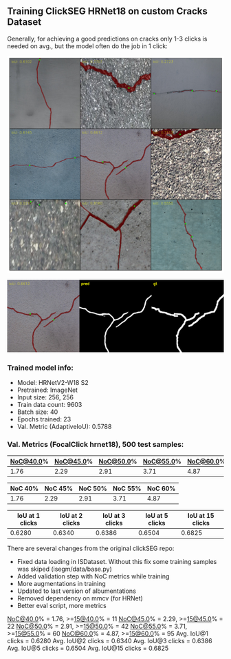 ## Training ClickSEG HRNet18 on custom Cracks Dataset

Generally, for achieving a good predictions on cracks only 1-3 clicks is needed on avg., but the model often do the job in 1 click:

![](samples/fig.png)

![](samples/34.png)

### Trained model info:
- Model: HRNetV2-W18 S2
- Pretrained: ImageNet
- Input size: 256, 256
- Train data count: 9603
- Batch size: 40
- Epochs trained: 23
- Val. Metric (AdaptiveIoU): 0.5788

### Val. Metrics (FocalClick hrnet18), 500 test samples:

| NoC@40.0% | NoC@45.0% | NoC@50.0% | NoC@55.0% | NoC@60.0% |
|-----------|-----------|-----------|-----------|-----------|
| 1.76      | 2.29      | 2.91      | 3.71      | 4.87      |

| NoC 40% | NoC 45% | NoC 50% | NoC 55% | NoC 60% |
|---------|---------|---------|---------|---------|
| 1.76    | 2.29    | 2.91    | 3.71    | 4.87    |

| IoU at 1 clicks | IoU at 2 clicks | IoU at 3 clicks | IoU at 5 clicks | IoU at 15 clicks |
|-----------------|-----------------|-----------------|-----------------|------------------|
| 0.6280          | 0.6340          | 0.6386          | 0.6504          | 0.6825           |

There are several changes from the original clickSEG repo:
- Fixed data loading in ISDataset. Without this fix some training samples was skiped (isegm/data/base.py)
- Added validation step with NoC metrics while training
- More augmentations in training
- Updated to last version of albumentations
- Removed dependency on mmcv (for HRNet)
- Better eval script, more metrics

NoC@40.0% = 1.76, >=15@40.0% = 11
NoC@45.0% = 2.29, >=15@45.0% = 22
NoC@50.0% = 2.91, >=15@50.0% = 42
NoC@55.0% = 3.71, >=15@55.0% = 60
NoC@60.0% = 4.87, >=15@60.0% = 95
Avg. IoU@1 clicks = 0.6280
Avg. IoU@2 clicks = 0.6340
Avg. IoU@3 clicks = 0.6386
Avg. IoU@5 clicks = 0.6504
Avg. IoU@15 clicks = 0.6825